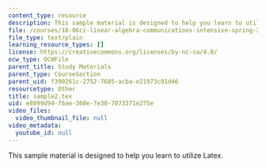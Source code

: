 ```yaml
---
content_type: resource
description: This sample material is designed to help you learn to utilize Latex.
file: /courses/18-06ci-linear-algebra-communications-intensive-spring-2004/e8099d94f6ae360e7e307073371e275e_sample2.tex
file_type: text/plain
learning_resource_types: []
license: https://creativecommons.org/licenses/by-nc-sa/4.0/
ocw_type: OCWFile
parent_title: Study Materials
parent_type: CourseSection
parent_uid: f390261c-2752-7685-acba-e21973c91d46
resourcetype: Other
title: sample2.tex
uid: e8099d94-f6ae-360e-7e30-7073371e275e
video_files:
  video_thumbnail_file: null
video_metadata:
  youtube_id: null
---
```

This sample material is designed to help you learn to utilize Latex.